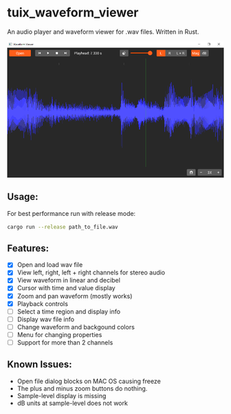 # tuix_waveform_viewer
An audio player and waveform viewer for .wav files. Written in Rust.


![screenshot](https://github.com/geom3trik/tuix_waveform_viewer/blob/main/docs/screenshot2.png?raw=true)


## Usage:
For best performance run with release mode:
```Bash
cargo run --release path_to_file.wav
```

## Features:
- [x] Open and load wav file
- [x] View left, right, left + right channels for stereo audio
- [x] View waveform in linear and decibel
- [x] Cursor with time and value display
- [x] Zoom and pan waveform (mostly works)
- [x] Playback controls
- [ ] Select a time region and display info
- [ ] Display wav file info
- [ ] Change waveform and backgound colors
- [ ] Menu for changing properties
- [ ] Support for more than 2 channels

## Known Issues:
- Open file dialog blocks on MAC OS causing freeze
- The plus and minus zoom buttons do nothing.
- Sample-level display is missing
- dB units at sample-level does not work
